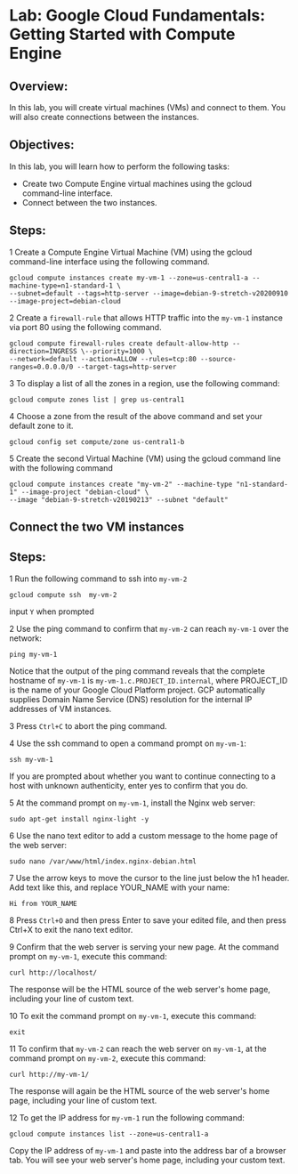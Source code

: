# Lab: Google Cloud Fundamentals: Getting Started with Compute Engine

## Overview:

In this lab, you will create virtual machines (VMs) and connect to them. You will also create connections between the instances.
             
## Objectives: 

In this lab, you will learn how to perform the following tasks:
- Create two Compute Engine virtual machines using the gcloud command-line interface.
- Connect between the two instances.

## Steps: 
1 Create a Compute Engine Virtual Machine (VM) using the gcloud command-line interface using the following command.

```
gcloud compute instances create my-vm-1 --zone=us-central1-a --machine-type=n1-standard-1 \
--subnet=default --tags=http-server --image=debian-9-stretch-v20200910 --image-project=debian-cloud
```

2 Create a `firewall-rule` that allows HTTP traffic into the `my-vm-1` instance via port 80 using the following command.

```$xslt
gcloud compute firewall-rules create default-allow-http --direction=INGRESS \--priority=1000 \
--network=default --action=ALLOW --rules=tcp:80 --source-ranges=0.0.0.0/0 --target-tags=http-server
```

3 To display a list of all the zones in a region, use the following command:

```$xslt
gcloud compute zones list | grep us-central1
```

4 Choose a zone from the result of the above command and set your default zone to it.

```$xslt
gcloud config set compute/zone us-central1-b
```

5 Create the second Virtual Machine (VM) using the gcloud command line with the following command

```$xslt
gcloud compute instances create "my-vm-2" --machine-type "n1-standard-1" --image-project "debian-cloud" \
--image "debian-9-stretch-v20190213" --subnet "default"
```

## Connect the two VM instances
## Steps:
1 Run the following command to ssh into `my-vm-2`
```$xslt
gcloud compute ssh  my-vm-2
```
input `Y` when prompted

2 Use the ping command to confirm that `my-vm-2` can reach `my-vm-1` over the network:
```$xslt
ping my-vm-1
```
Notice that the output of the ping command reveals that the complete hostname of `my-vm-1` is `my-vm-1.c.PROJECT_ID.internal`, where PROJECT_ID is the name of your Google Cloud Platform project. GCP automatically supplies Domain Name Service (DNS) resolution for the internal IP addresses of VM instances.

3 Press `Ctrl+C` to abort the ping command.

4 Use the ssh command to open a command prompt on `my-vm-1`:
```$xslt
ssh my-vm-1
```
If you are prompted about whether you want to continue connecting to a host with unknown authenticity, enter yes to confirm that you do.

5 At the command prompt on `my-vm-1`, install the Nginx web server:
```$xslt
sudo apt-get install nginx-light -y
```

6 Use the nano text editor to add a custom message to the home page of the web server:
```$xslt
sudo nano /var/www/html/index.nginx-debian.html
```
7 Use the arrow keys to move the cursor to the line just below the h1 header. Add text like this, and replace YOUR_NAME with your name:
```$xslt
Hi from YOUR_NAME
```

8 Press `Ctrl+O` and then press Enter to save your edited file, and then press Ctrl+X to exit the nano text editor.

9 Confirm that the web server is serving your new page. At the command prompt on `my-vm-1`, execute this command:
```$xslt
curl http://localhost/
```
The response will be the HTML source of the web server's home page, including your line of custom text.

10 To exit the command prompt on `my-vm-1`, execute this command:
```$xslt
exit
```

11 To confirm that `my-vm-2` can reach the web server on `my-vm-1`, at the command prompt on `my-vm-2`, execute this command:
```$xslt
curl http://my-vm-1/
```
The response will again be the HTML source of the web server's home page, including your line of custom text.

12 To get the IP address for `my-vm-1` run the following command:
```$xslt
gcloud compute instances list --zone=us-central1-a
```
Copy the IP address of `my-vm-1` and paste into the address bar of a browser tab. You will see your web server's home page, including your custom text.